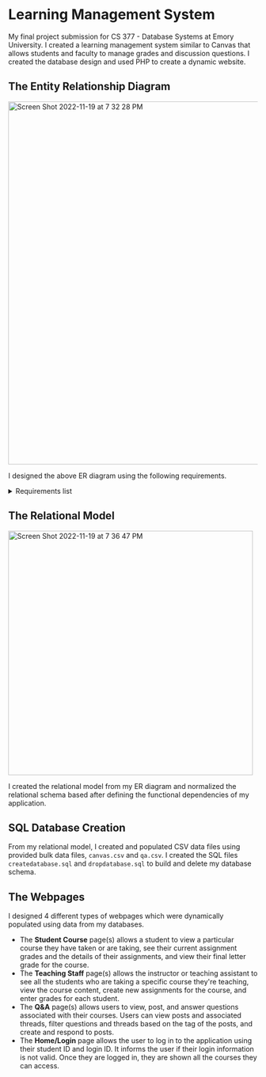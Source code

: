 # Learning Management System

My final project submission for CS 377 - Database Systems at Emory University. I created a learning management system similar to Canvas that allows students and faculty to manage grades and discussion questions. I created the database design and used PHP to create a dynamic website.

## The Entity Relationship Diagram

<img width="734" alt="Screen Shot 2022-11-19 at 7 32 28 PM" src="https://user-images.githubusercontent.com/55262996/202877042-a0388b10-e240-4540-aedf-102844c04416.png">

I designed the above ER diagram using the following requirements.
<details>
<summary>Requirements list</summary>

- A class is assigned a course name, course number, semester and year. For example, the database course you are currently taking is course name Database Systems, course number CS 377, Fall semester, and 2021 respectively. For the purpose of this project, we will assume there is only one offering of the course is available in any given semester.
- A student can take any number of classes.
- Each course must be taught by an instructor and may have teaching assistants who are students. Note that an instructor and teaching assistant can be a student in another class.
- A student (instructor and teaching assistant) is assigned a unique student identifier, a login ID, and their first name and last name.
- Each course can have several assignments. To simplify your application, we will consider all quizzes, surveys, and exams to be assignments. For example, the course you are taking has 8 assignments (5 assignments, 1 final project, 2 exams). Each assignment has a due date (just the date and not a timestamp), assignment-related text, and the total number of points for the assignment. For this project, you do not need to support assignment submission (e.g., submission is done on Gradescope).
- A student will receive a numeric grade (i.e., 0-100) for each assignment that can only be entered by the instructor or a teaching assistant.
- A student will receive a final letter grade for the course1.
- A class can have multiple question and answer posts, similar to how Piazza works. A student or instructor can post a question with a title, one or more tags (e.g., assignment1, exam, etc.), the text, and the post date. You should assume that some classes may also not have any posts associated with it.
- For each Q&A post, there is a “thread” or a sequence of replies from students and in- structors. Each reply should contain the following information: who posted it, the time, and the text. For the purpose of the project, you do not need to allow post anonymity (i.e., all names should be visible) nor do you need to differentiate whether the poster is a student or a a member of the teaching staff.
</details>

## The Relational Model

<img width="494" alt="Screen Shot 2022-11-19 at 7 36 47 PM" src="https://user-images.githubusercontent.com/55262996/202877241-b14f1b1c-13a5-4e8e-8a29-7278c5054dfc.png">

I created the relational model from my ER diagram and normalized the relational schema based after defining the functional dependencies of my application.

## SQL Database Creation

From my relational model, I created and populated CSV data files using provided bulk data files, `canvas.csv` and `qa.csv`. I created the SQL files `createdatabase.sql` and `dropdatabase.sql` to build and delete my database schema.

## The Webpages

I designed 4 different types of webpages which were dynamically populated using data from my databases.
- The **Student Course** page(s) allows a student to view a particular course they have taken or are taking, see their current assignment grades and the details of their assignments, and view their final letter grade for the course.
- The **Teaching Staff** page(s) allows the instructor or teaching assistant to see all the students who are taking a specific course they're teaching, view the course content, create new assignments for the course, and enter grades for each student.
- The **Q&A** page(s) allows users to view, post, and answer questions associated with their courses. Users can view posts and associated threads, filter questions and threads based on the tag of the posts, and create and respond to posts.
- The **Home/Login** page allows the user to log in to the application using their student ID and login ID. It informs the user if their login information is not valid. Once they are logged in, they are shown all the courses they can access.
